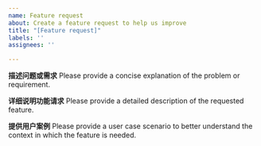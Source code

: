 ```yaml
---
name: Feature request
about: Create a feature request to help us improve
title: "[Feature request]"
labels: ''
assignees: ''

---
```


**描述问题或需求**
Please provide a concise explanation of the problem or requirement.

**详细说明功能请求**
Please provide a detailed description of the requested feature.

**提供用户案例**
Please provide a user case scenario to better understand the context in which the feature is needed.
